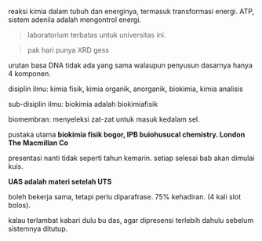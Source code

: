 reaksi kimia dalam tubuh dan energinya, termasuk transformasi energi. ATP, sistem adenila adalah mengontrol energi. 

> laboratorium terbatas untuk universitas ini. 

> pak hari punya XRD gess

urutan basa DNA tidak ada yang sama walaupun penyusun dasarnya hanya 4 komponen. 

disiplin ilmu: kimia fisik, kimia organik, anorganik, biokimia, kimia analisis

sub-disiplin ilmu: biokimia adalah biokimiafisik

biomembran: menyeleksi zat-zat untuk masuk kedalam sel. 

pustaka utama
**biokimia fisik bogor, IPB
buiohusucal chemistry. London The Macmillan Co**

presentasi nanti tidak seperti tahun kemarin. setiap selesai bab akan dimulai kuis. 

**UAS adalah materi setelah UTS**

boleh bekerja sama, tetapi perlu diparafrase. 75% kehadiran. (4 kali slot bolos). 

kalau terlambat kabari dulu bu das, agar dipresensi terlebih dahulu sebelum sistemnya ditutup. 